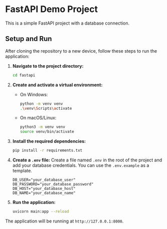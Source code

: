 # FastAPI Demo Project

This is a simple FastAPI project with a database connection.

## Setup and Run

After cloning the repository to a new device, follow these steps to run the application:

1.  **Navigate to the project directory:**
    ```bash
    cd fastapi

2.  **Create and activate a virtual environment:**
    *   On Windows:
        ```bash
        python -m venv venv
        .\venv\Scripts\activate
        ```
    *   On macOS/Linux:
        ```bash
        python3 -m venv venv
        source venv/bin/activate
        ```

3.  **Install the required dependencies:**
    ```bash
    pip install -r requirements.txt
    ```

4.  **Create a `.env` file:**
    Create a file named `.env` in the root of the project and add your database credentials. You can use the `.env.example` as a template.
    ```
    DB_USER="your_database_user"
    DB_PASSWORD="your_database_password"
    DB_HOST="your_database_host"
    DB_NAME="your_database_name"
    ```

5.  **Run the application:**
    ```bash
    uvicorn main:app --reload
    ```

The application will be running at `http://127.0.0.1:8000`.
